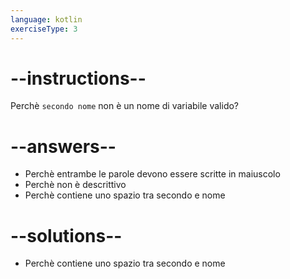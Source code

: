 ```yaml
---
language: kotlin
exerciseType: 3
---
```


# --instructions--

Perchè `secondo nome` non è un nome di variabile valido?

# --answers--

- Perchè entrambe le parole devono essere scritte in maiuscolo
- Perchè non è descrittivo
- Perchè contiene uno spazio tra secondo e nome

# --solutions--

- Perchè contiene uno spazio tra secondo e nome
